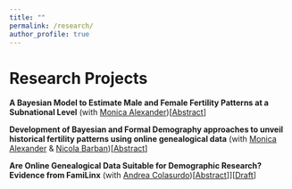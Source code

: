 ```yaml
---
title: ""
permalink: /research/
author_profile: true
---
```

Research Projects
=====

**A Bayesian Model to Estimate Male and Female Fertility Patterns at a Subnational Level** (with [Monica Alexander](https://www.monicaalexander.com))[[Abstract](https://github.com/romenti/romenti.github.io/blob/master/files/RiccardoOmenti_MaleFertility.pdf)]

**Development of Bayesian and Formal Demography approaches to unveil historical fertility patterns using online genealogical data** (with [Monica Alexander](https://www.monicaalexander.com) & [Nicola Barban](http://nicolabarban.com))[[Abstract](https://github.com/romenti/romenti.github.io/blob/master/files/RiccardoOmenti_Bayesian_Genealogies.pdf)]

**Are Online Genealogical Data Suitable for Demographic Research? Evidence from FamiLinx** (with [Andrea Colasurdo](https://www.demogr.mpg.de/en/about_us_6113/staff_directory_1899/andrea_colasurdo_4275))[[Abstract](https://github.com/romenti/romenti.github.io/blob/master/files/ColasurdoOmenti_Genealogies.pdf)]][[Draft](https://osf.io/preprints/socarxiv/62yxm)]













